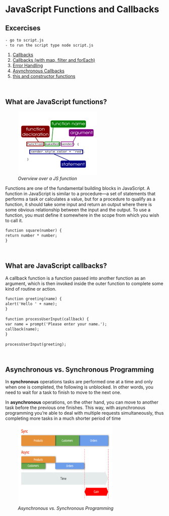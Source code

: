 # JavaScript Functions and Callbacks

## Excercises

    - go to script.js
    - to run the script type node script.js


1. [Callbacks](/excercises/callbacks.md)
2. [Callbacks (with map, filter and forEach)](/excercises/mapfilter.md)
3. [Error Handling](/excercises/errorhandling.md)
4. [Asynchronous Callbacks](/excercises/asynchronousCallbacks.md)
5. [this and constructor functions ](/excercises/constructor.md)

</br>

## What are JavaScript functions?

<figure>
    <img src ="images/funccall.jpg"
         alt ="function construction"
         width ="250" 
         height ="200">
    <figcaption><em>Overview over a JS function</em></figcaption>
</figure>

Functions are one of the fundamental building blocks in JavaScript. A function in JavaScript is similar to a procedure—a set of statements that performs a task or calculates a value, but for a procedure to qualify as a function, it should take some input and return an output where there is some obvious relationship between the input and the output. To use a function, you must define it somewhere in the scope from which you wish to call it.

    function square(number) {
    return number * number;
    }

</br>

## What are JavaScript callbacks?

A callback function is a function passed into another function as an argument, which is then invoked inside the outer function to complete some kind of routine or action.

    function greeting(name) {
    alert('Hello ' + name);
    }

    function processUserInput(callback) {
    var name = prompt('Please enter your name.');
    callback(name);
    }

    processUserInput(greeting);

</br>

## Asynchronous vs. Synchronous Programming

In **synchronous** operations tasks are performed one at a time and only when one is completed, the following is unblocked. In other words, you need to wait for a task to finish to move to the next one.

In **asynchronous** operations, on the other hand, you can move to another task before the previous one finishes. This way, with asynchronous programming you’re able to deal with multiple requests simultaneously, thus completing more tasks in a much shorter period of time

<figure>
    <img src ="images/asysync.png"
         alt ="asynchronous vs. synchronous programming"
         width ="300" 
         height ="250">
    <figcaption><em>Asynchronous vs. Synchronous Programming</em></figcaption>
</figure>




